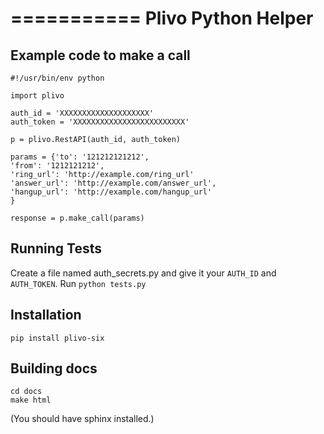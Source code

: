 ===========
Plivo Python Helper
===========


Example code to make a call
---------------------------

    #!/usr/bin/env python

    import plivo

    auth_id = 'XXXXXXXXXXXXXXXXXXXX'
    auth_token = 'XXXXXXXXXXXXXXXXXXXXXXXXX'

    p = plivo.RestAPI(auth_id, auth_token)

    params = {'to': '121212121212',
    'from': '1212121212',
    'ring_url': 'http://example.com/ring_url'
    'answer_url': 'http://example.com/answer_url',
    'hangup_url': 'http://example.com/hangup_url'
    }

    response = p.make_call(params)


Running Tests
-----------------------

Create a file named auth_secrets.py and give it your `AUTH_ID` and `AUTH_TOKEN`.
Run `python tests.py`

Installation
-------------------

    pip install plivo-six


Building docs
-----------------------

    cd docs
    make html

(You should have sphinx installed.)
